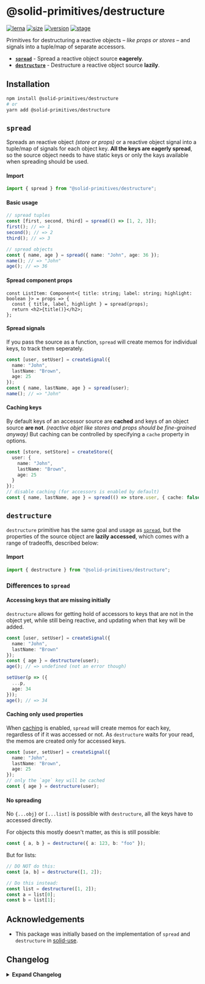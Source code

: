 # @solid-primitives/destructure

[![lerna](https://img.shields.io/badge/maintained%20with-lerna-cc00ff.svg?style=for-the-badge)](https://lerna.js.org/)
[![size](https://img.shields.io/bundlephobia/minzip/@solid-primitives/destructure?style=for-the-badge&label=size)](https://bundlephobia.com/package/@solid-primitives/destructure)
[![version](https://img.shields.io/npm/v/@solid-primitives/destructure?style=for-the-badge)](https://www.npmjs.com/package/@solid-primitives/destructure)
[![stage](https://img.shields.io/endpoint?style=for-the-badge&url=https%3A%2F%2Fraw.githubusercontent.com%2Fdavedbase%2Fsolid-primitives%2Fmain%2Fassets%2Fbadges%2Fstage-1.json)](https://github.com/davedbase/solid-primitives#contribution-process)

Primitives for destructuring a reactive objects _– like props or stores –_ and signals into a tuple/map of separate accessors.

- **[`spread`](#spread)** - Spread a reactive object source **eagerely**.
- **[`destructure`](#destructure)** - Destructure a reactive object source **lazily**.

## Installation

```bash
npm install @solid-primitives/destructure
# or
yarn add @solid-primitives/destructure
```

## `spread`

Spreads an reactive object _(store or props)_ or a reactive object signal into a tuple/map of signals for each object key. **All the keys are eagerly spread**, so the source object needs to have static keys or only the kays available when spreading should be used.

#### Import

```ts
import { spread } from "@solid-primitives/destructure";
```

#### Basic usage

```ts
// spread tuples
const [first, second, third] = spread(() => [1, 2, 3]);
first(); // => 1
second(); // => 2
third(); // => 3

// spread objects
const { name, age } = spread({ name: "John", age: 36 });
name(); // => "John"
age(); // => 36
```

#### Spread component props

```tsx
const ListItem: Component<{ title: string; label: string; highlight: boolean }> = props => {
  const { title, label, highlight } = spread(props);
  return <h2>{title()}</h2>;
};
```

#### Spread signals

If you pass the source as a function, `spread` will create memos for individual keys, to track them seperately.

```ts
const [user, setUser] = createSignal({
  name: "John",
  lastName: "Brown",
  age: 25
});
const { name, lastName, age } = spread(user);
name(); // => "John"
```

#### Caching keys

By default keys of an accessor source are **cached** and keys of an object source **are not**. _(reactive objet like stores and props should be fine-grained anyway)_ But caching can be controlled by specifying a `cache` property in options.

```ts
const [store, setStore] = createStore({
  user: {
    name: "John",
    lastName: "Brown",
    age: 25
  }
});
// disable caching (for accessors is enabled by default)
const { name, lastName, age } = spread(() => store.user, { cache: false });
```

## `destructure`

`destructure` primitive has the same goal and usage as [`spread`](#spread), but the properties of the source object are **lazily accessed**, which comes with a range of tradeoffs, described below:

#### Import

```ts
import { destructure } from "@solid-primitives/destructure";
```

### Differences to `spread`

#### Accessing keys that are missing initially

`destructure` allows for getting hold of accessors to keys that are not in the object yet, while still being reactive, and updating when that key will be added.

```ts
const [user, setUser] = createSignal({
  name: "John",
  lastName: "Brown"
});
const { age } = destructure(user);
age(); // => undefined (not an error though)

setUser(p => ({
  ...p,
  age: 34
}));
age(); // => 34
```

#### Caching only used properties

When [caching](#caching-keys) is enabled, `spread` will create memos for each key, regardless of if it was accessed or not. As `destructure` waits for your read, the memos are created only for accessed keys.

```ts
const [user, setUser] = createSignal({
  name: "John",
  lastName: "Brown",
  age: 25
});
// only the `age` key will be cached
const { age } = destructure(user);
```

#### No spreading

No `{...obj}` or `[...list]` is possible with `destructure`, all the keys have to accessed directly.

For objects this mostly doesn't matter, as this is still possible:

```ts
const { a, b } = destructure({ a: 123, b: "foo" });
```

But for lists:

```ts
// DO NOT do this:
const [a, b] = destructure([1, 2]);

// Do this instead:
const list = destructure([1, 2]);
const a = list[0];
const b = list[1];
```

## Acknowledgements

- This package was initially based on the implementation of `spread` and `destructure` in [solid-use](https://github.com/LXSMNSYC/solid-use).

## Changelog

<details>
<summary><b>Expand Changelog</b></summary>

0.0.100

Initial release of the destructure package.

</details>
